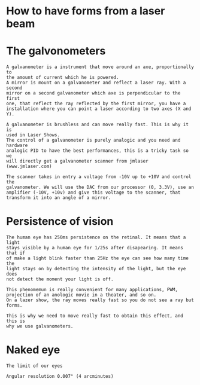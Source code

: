 How to have forms from a laser beam
=============================================================================

# The galvonometers

    A galvanometer is a instrument that move around an axe, proportionally to
    the amount of current which he is powered.
    A mirror is mount on a galvanometer and reflect a laser ray. With a second
    mirror on a second galvanometer which axe is perpendicular to the first
    one, that reflect the ray reflected by the first mirror, you have a
    installation where you can point a laser according to two axes (X and Y).

    A galvanometer is brushless and can move really fast. This is why it is
    used in Laser Shows.
    The control of a galvanometer is purely analogic and you need and hardware
    analogic PID to have the best performances, this is a tricky task so we
    will directly get a galvanometer scanner from jmlaser (www.jmlaser.com)

    The scanner takes in entry a voltage from -10V up to +10V and control the
    galvanometer. We will use the DAC from our processor (0, 3.3V), use an
    amplifier (-10V, +10v) and give this voltage to the scanner, that
    transform it into an angle of a mirror.

# Persistence of vision

    The human eye has 250ms persistence on the retinal. It means that a light
    stays visible by a human eye for 1/25s after disapearing. It means that if
    of make a light blink faster than 25Hz the eye can see how many time the
    light stays on by detecting the intensity of the light, but the eye does
    not detect the moment your light is off.

    This phenomemun is really convenient for many applications, PWM,
    projection of an anologic movie in a theater, and so on.
    On a lazer show, the ray moves really fast so you do not see a ray but
    forms.

    This is why we need to move really fast to obtain this effect, and this is
    why we use galvanometers.

# Naked eye

    The limit of our eyes

    Angular resolution 0.007° (4 arcminutes)
